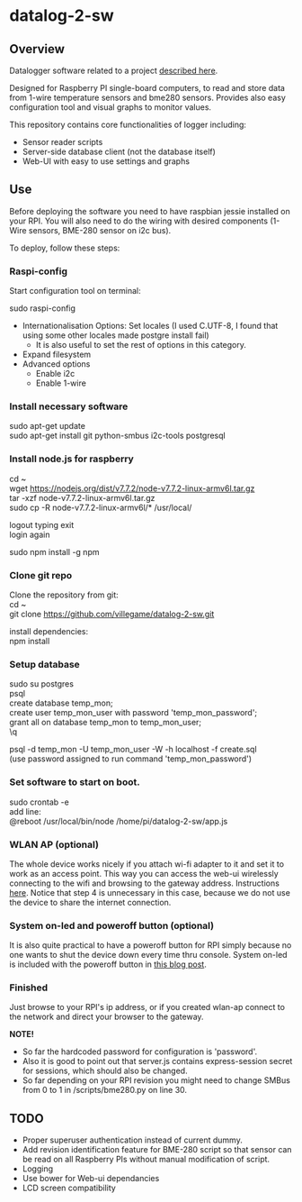 # datalog-2-sw

## Overview

Datalogger software related to a project [described here](https://villegame.wordpress.com/projects/data-monitoring/portable-temperature-and-humidity-measuring-application-project/).

Designed for Raspberry PI single-board computers, to read and store data from 1-wire temperature sensors and bme280 sensors. Provides also easy configuration tool and visual graphs to monitor values.

This repository contains core functionalities of logger including:
* Sensor reader scripts
* Server-side database client (not the database itself)
* Web-UI with easy to use settings and graphs

## Use

Before deploying the software you need to have raspbian jessie installed on your RPI. You will also need to do the wiring with desired components (1-Wire sensors, BME-280 sensor on i2c bus).

To deploy, follow these steps:

### Raspi-config 

Start configuration tool on terminal:

sudo raspi-config
* Internationalisation Options: Set locales (I used C.UTF-8, I found that using some other locales made postgre install fail)
  * It is also useful to set the rest of options in this category.
* Expand filesystem
* Advanced options
  * Enable i2c
  * Enable 1-wire

### Install necessary software

sudo apt-get update  
sudo apt-get install git python-smbus i2c-tools postgresql  

### Install node.js for raspberry

cd ~  
wget https://nodejs.org/dist/v7.7.2/node-v7.7.2-linux-armv6l.tar.gz  
tar -xzf node-v7.7.2-linux-armv6l.tar.gz  
sudo cp -R node-v7.7.2-linux-armv6l/* /usr/local/  

logout typing exit  
login again  

sudo npm install -g npm  

### Clone git repo

Clone the repository from git:  
cd ~  
git clone https://github.com/villegame/datalog-2-sw.git  

install dependencies:  
npm install  

### Setup database

sudo su postgres  
psql  
create database temp_mon;  
create user temp_mon_user with password 'temp_mon_password';  
grant all on database temp_mon to temp_mon_user;  
\q  

psql -d temp_mon -U temp_mon_user -W -h localhost -f create.sql  
(use password assigned to run command 'temp_mon_password')  

### Set software to start on boot.

sudo crontab -e  
add line:  
@reboot /usr/local/bin/node /home/pi/datalog-2-sw/app.js  

### WLAN AP (optional)

The whole device works nicely if you attach wi-fi adapter to it and set it to work as an access point. This way you can access the web-ui wirelessly connecting to the wifi and browsing to the gateway address.
Instructions [here](https://elinux.org/RPI-Wireless-Hotspot). Notice that step 4 is unnecessary in this case, because we do not use the device to share the internet connection.

### System on-led and poweroff button (optional)

It is also quite practical to have a poweroff button for RPI simply because no one wants to shut the device down every time thru console. System on-led is included with the poweroff button in [this blog post](https://villegame.wordpress.com/2016/12/05/portable-temp-humidity-reader-part-ii/).

### Finished

Just browse to your RPI's ip address, or if you created wlan-ap connect to the network and direct your browser to the gateway.

**NOTE!**
* So far the hardcoded password for configuration is 'password'.
* Also it is good to point out that server.js contains express-session secret for sessions, which should also be changed.
* So far depending on your RPI revision you might need to change SMBus from 0 to 1 in /scripts/bme280.py on line 30.

## TODO
* Proper superuser authentication instead of current dummy.
* Add revision identification feature for BME-280 script so that sensor can be read on all Raspberry PIs without manual modification of script.
* Logging
* Use bower for Web-ui dependancies
* LCD screen compatibility
